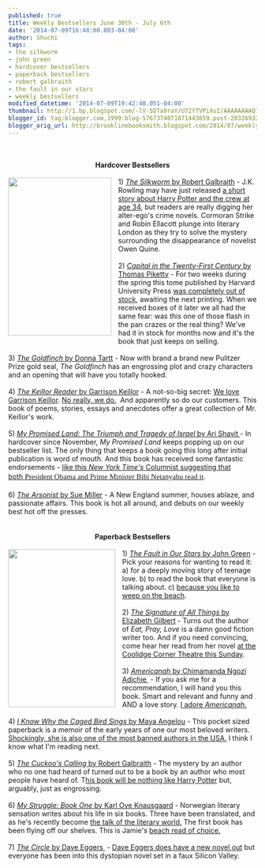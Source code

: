 ```yaml
---
published: true
title: Weekly Bestsellers June 30th - July 6th
date: '2014-07-09T16:48:00.003-04:00'
author: Shuchi
tags:
- the silkworm
- john green
- hardcover bestsellers
- paperback bestsellers
- robert galbraith
- the fault in our stars
- weekly bestsellers
modified_datetime: '2014-07-09T19:42:40.051-04:00'
thumbnail: http://1.bp.blogspot.com/-lV-5DTa9raY/U72YTVPiXuI/AAAAAAAAQ7c/9yhlZODGKIE/s72-c/silkworm.jpg
blogger_id: tag:blogger.com,1999:blog-5767374071871443859.post-2032693239142958184
blogger_orig_url: http://brooklinebooksmith.blogspot.com/2014/07/weekly-bestsellers-june-30th-july-6th.html
---
```


<div dir="ltr" style="text-align: left;" trbidi="on"><br /><br /><div style="text-align: center;"><b>Hardcover Bestsellers</b></div><br /><div class="separator" style="clear: both; text-align: center;"><a href="http://1.bp.blogspot.com/-lV-5DTa9raY/U72YTVPiXuI/AAAAAAAAQ7c/9yhlZODGKIE/s1600/silkworm.jpg" imageanchor="1" style="clear: left; float: left; margin-bottom: 1em; margin-right: 1em;"><img border="0" src="http://1.bp.blogspot.com/-lV-5DTa9raY/U72YTVPiXuI/AAAAAAAAQ7c/9yhlZODGKIE/s1600/silkworm.jpg" height="320" width="209" /></a></div>1) <a href="http://www.brooklinebooksmith-shop.com/book/%5Bmodel%5D-311" target="_blank"><i>The&nbsp;</i><i>Silkworm</i> by Robert Galbraith</a> - J.K. Rowling may have just released <a href="http://brooklinebooksmith.tumblr.com/post/91171264204/new-from-j-k-rowling-dumbledores-army-reunites" target="_blank">a short story about Harry Potter and the crew at age 34</a>, but readers are really digging her alter-ego's crime novels. Cormoran Strike and Robin Ellacott plunge into literary London as they try to solve the mystery surrounding the disappearance of novelist Owen Quine.<br /><br />2) <a href="http://www.brooklinebooksmith-shop.com/book/%5Bmodel%5D-915" target="_blank"><i>Capital in the Twenty-First Century </i>by Thomas Piketty</a> - For two weeks during the spring this tome published by Harvard University Press <a href="http://www.newrepublic.com/article/117498/pikettys-capital-sold-out-harvard-press-scrambling" target="_blank">was completely out of stock</a>, awaiting the next printing. When we received boxes of it later we all had the same fear: was this one of those flash in the pan crazes or the real thing? We've had it in stock for months now and it's the book that just keeps on selling.<br /><br />3) <a href="http://www.brooklinebooksmith-shop.com/book/9780316055437" target="_blank"><i>The</i>&nbsp;<i>Goldfinch </i>by Donna Tartt</a> - Now with brand a brand new Pulitzer Prize gold seal,&nbsp;<i>The Goldfinch </i>has an engrossing plot and crazy characters and an opening that will have you totally hooked.<br /><br />4) <a href="http://www.brooklinebooksmith-shop.com/book/9780670020584" target="_blank"><i>The Keillor Reader </i>by Garrison Keillor</a>&nbsp;- A not-so-big secret: <a href="http://brooklinebooksmith.blogspot.com/2014/06/garrison-keillor-tonight.html" target="_blank">We love Garrison Keillor</a>. <a href="http://brooklinebooksmith.blogspot.com/2014/06/post-keillor-roundup.html" target="_blank">No really, we do.</a>&nbsp;&nbsp;And apparently so do our customers. This book of poems, stories, essays and anecdotes offer a great collection of Mr. Keillor's work.<br /><br />5) <a href="http://www.brooklinebooksmith-shop.com/book/%5Bmodel%5D-316" target="_blank"><i>My Promised Land: The Triumph and Tragedy of Israel</i> by Ari Shavit&nbsp;</a>- In hardcover since November, <i>My Promised Land</i> keeps popping up on our bestseller list. The only thing that keeps a book going this long after initial publication is word of mouth. And this book has received some fantastic endorsements - <a href="http://www.nytimes.com/2013/11/17/opinion/sunday/friedman-something-for-barack-and-bibi-to-talk-about.html" target="_blank">like this <i>New York Time's</i> Columnist suggesting that both&nbsp;</a><span style="background-color: white; font-family: georgia, 'times new roman', times, serif; font-size: 15px; line-height: 22.0049991607666px;"><a href="http://www.nytimes.com/2013/11/17/opinion/sunday/friedman-something-for-barack-and-bibi-to-talk-about.html" target="_blank">President Obama and Prime Minister Bibi Netanyahu&nbsp;read it</a>.&nbsp;</span><br /><br />6) <a href="http://www.brooklinebooksmith-shop.com/book/%5Bmodel%5D-912" target="_blank"><i>The Arsonist</i> by Sue Miller</a>&nbsp;- A New England summer, houses ablaze, and passionate affairs. This book is hot all around, and debuts on our weekly best hot off the presses.<br /><br /><br /><div style="text-align: center;"><b>Paperback Bestsellers</b></div><br /><div class="separator" style="clear: both; text-align: center;"><a href="http://1.bp.blogspot.com/-HsLE_r_PhDo/U72bUXDYqQI/AAAAAAAAQ7k/AOkXMgxFpY4/s1600/fault+in+our+stars.jpg" imageanchor="1" style="clear: left; float: left; margin-bottom: 1em; margin-right: 1em;"><img border="0" src="http://1.bp.blogspot.com/-HsLE_r_PhDo/U72bUXDYqQI/AAAAAAAAQ7k/AOkXMgxFpY4/s1600/fault+in+our+stars.jpg" height="320" width="217" /></a></div>1) <a href="http://www.brooklinebooksmith-shop.com/book/9780142424179" target="_blank"><i>The Fault in Our Stars </i>by John Green</a>&nbsp;- Pick your reasons for wanting to read it: a) for a deeply moving story of teenage love. b) to read the book that everyone is talking about. c) <a href="http://brooklinebooksmith.blogspot.com/2014/07/but-waitis-that-beach-read.html" target="_blank">because you like to weep on the beach</a>.<br /><br />2) <a href="http://www.brooklinebooksmith-shop.com/book/9780143125846" target="_blank"><i>The Signature of All Things</i> by Elizabeth Gilbert</a>&nbsp;- Turns out the author of <i>Eat, Pray, Love</i> is a damn good fiction writer too. And if you need convincing, come hear her read from her novel <a href="http://www.brooklinebooksmith-shop.com/event/elizabeth-gilbert-signature-all-things" target="_blank">at the Coolidge Corner Theatre this Sunday</a>.<br /><br />3) <a href="http://www.brooklinebooksmith-shop.com/book/%5Bmodel%5D-755" target="_blank"><i>Americanah</i> by Chimamanda Ngozi Adichie&nbsp;</a>&nbsp;- If you ask me for a recommendation, I will hand you this book. Smart and relevant and funny and AND a love story. <a href="http://brooklinebooksmith.blogspot.com/2014/04/americanah-by-chimamanda-ngozi-adichie.html" target="_blank">I adore <i>Americanah</i>.</a><br /><br />4) <a href="http://www.brooklinebooksmith-shop.com/book/%5Bmodel%5D-886" target="_blank"><i>I Know Why the Caged Bird Sings </i>by Maya Angelou</a>&nbsp;- This pocket sized paperback is a memoir of the early years of one our most beloved writers. <a href="http://bannedbooks.world.edu/2011/10/30/banned-books-awareness-caged-bird-sings/" target="_blank">Shockingly, she is also one of the most banned authors in the USA.</a>&nbsp;I think I know what I'm reading next.<br /><br />5) <a href="http://www.brooklinebooksmith-shop.com/book/%5Bmodel%5D-916" target="_blank"><i>The Cuckoo's Calling </i>by Robert Galbraith</a>&nbsp;- The mystery by an author who no one had heard of turned out to be a book by an author who most people have heard of. T<a href="http://www.nytimes.com/2013/07/18/books/in-j-k-rowlings-cuckoos-calling-model-dies-but-why.html?pagewanted=all" target="_blank">his book will be nothing like Harry Potter</a> but, arguably, just as engrossing.<br /><br />6) <a href="http://www.brooklinebooksmith-shop.com/book/%5Bmodel%5D-898" target="_blank"><i>My Struggle: Book One</i> by Karl Ove Knausgaard</a>&nbsp;- Norwegian literary sensation writes about his life in six books. Three have been translated, and as he's recently become&nbsp;<a href="http://www.nytimes.com/2014/05/22/books/karl-ove-knausgaards-my-struggle-is-a-movement.html" target="_blank">the talk of the literary world</a><u>.</u>&nbsp;The first book has been flying off our shelves.&nbsp;This is Jamie's <a href="http://brooklinebooksmith.blogspot.com/2014/07/how-to-select-beach-read-quiz.html" target="_blank">beach read of choice.</a><br /><br /><div style="text-align: left;">7) <a href="http://www.brooklinebooksmith-shop.com/book/%5Bmodel%5D-903" target="_blank"><i>The Circle</i> by Dave Eggers&nbsp;</a>&nbsp;-&nbsp;<a href="http://www.nytimes.com/2014/06/13/books/dave-eggerss-latest-novel-your-fathers-where-are-they.html" target="_blank">Dave Eggers does have a new novel out</a>&nbsp;but everyone has been into this dystopian novel set in a faux Silicon Valley. &nbsp;</div><div style="text-align: left;"></div><br /><br /><br /><br /></div>